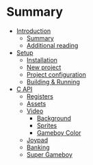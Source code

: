 # Summary

- [Introduction](introduction.md)
  - [Summary](introduction/summary.md)
  - [Additional reading](introduction/reading.md)
- [Setup](setup.md)
  - [Installation](setup/installation.md)
  - [New project](setup/newproject.md)
  - [Project configuration](setup/configuration.md)
  - [Building & Running](setup/running.md)
- [C API](api/c.md)
  - [Registers](api/c/hardware.md)
  - [Assets]()
  - [Video](api/c/video.md)
    - [Background]()
    - [Sprites]()
    - [Gameboy Color]()
  - [Joypad](api/c/joypad.md)
  - [Banking]()
  - [Super Gameboy]()
